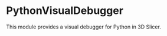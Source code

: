 PythonVisualDebugger
====================

This module provides a visual debugger for Python in 3D Slicer.
